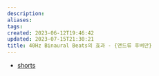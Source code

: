 ```yaml
---
description:
aliases: 
tags: 
created: 2023-06-12T19:46:42
updated: 2023-07-15T21:30:21
title: 40Hz Binaural Beats의 효과 - {앤드류 후버만}
---
```

- [shorts](https://www.youtube.com/shorts/zg2QtI98Sh0)
